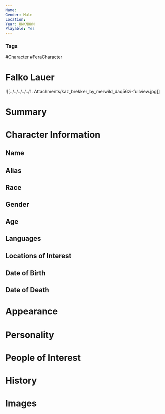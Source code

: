 ```yaml
---
Name: 
Gender: Male
Location: 
Year: UNKNOWN
Playable: Yes
---
```


### Tags
#Character #FeraCharacter 


# Falko Lauer
![[../../../../../1. Attachments/kaz_brekker_by_merwild_daq56zi-fullview.jpg]]

# Summary


# Character Information

## Name

## Alias

## Race

## Gender

## Age

## Languages

## Locations of Interest

## Date of Birth

## Date of Death

# Appearance

# Personality

# People of Interest

# History

# Images
